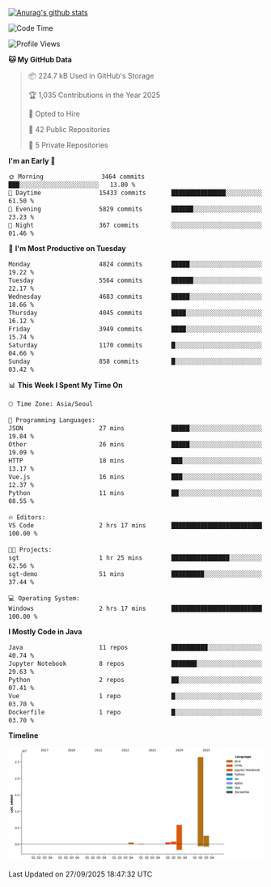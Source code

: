 [![Anurag's github stats](https://github-readme-stats.vercel.app/api?username=hajubal)](https://github.com/anuraghazra/github-readme-stats)

<!--START_SECTION:waka-->
![Code Time](http://img.shields.io/badge/Code%20Time-797%20hrs%2018%20mins-blue)

![Profile Views](http://img.shields.io/badge/Profile%20Views-0-blue)

**🐱 My GitHub Data** 

> 📦 224.7 kB Used in GitHub's Storage 
 > 
> 🏆 1,035 Contributions in the Year 2025
 > 
> 💼 Opted to Hire
 > 
> 📜 42 Public Repositories 
 > 
> 🔑 5 Private Repositories 
 > 
**I'm an Early 🐤** 

```text
🌞 Morning                3464 commits        ███░░░░░░░░░░░░░░░░░░░░░░   13.80 % 
🌆 Daytime                15433 commits       ███████████████░░░░░░░░░░   61.50 % 
🌃 Evening                5829 commits        ██████░░░░░░░░░░░░░░░░░░░   23.23 % 
🌙 Night                  367 commits         ░░░░░░░░░░░░░░░░░░░░░░░░░   01.46 % 
```
📅 **I'm Most Productive on Tuesday** 

```text
Monday                   4824 commits        █████░░░░░░░░░░░░░░░░░░░░   19.22 % 
Tuesday                  5564 commits        ██████░░░░░░░░░░░░░░░░░░░   22.17 % 
Wednesday                4683 commits        █████░░░░░░░░░░░░░░░░░░░░   18.66 % 
Thursday                 4045 commits        ████░░░░░░░░░░░░░░░░░░░░░   16.12 % 
Friday                   3949 commits        ████░░░░░░░░░░░░░░░░░░░░░   15.74 % 
Saturday                 1170 commits        █░░░░░░░░░░░░░░░░░░░░░░░░   04.66 % 
Sunday                   858 commits         █░░░░░░░░░░░░░░░░░░░░░░░░   03.42 % 
```


📊 **This Week I Spent My Time On** 

```text
🕑︎ Time Zone: Asia/Seoul

💬 Programming Languages: 
JSON                     27 mins             █████░░░░░░░░░░░░░░░░░░░░   19.84 % 
Other                    26 mins             █████░░░░░░░░░░░░░░░░░░░░   19.09 % 
HTTP                     18 mins             ███░░░░░░░░░░░░░░░░░░░░░░   13.17 % 
Vue.js                   16 mins             ███░░░░░░░░░░░░░░░░░░░░░░   12.37 % 
Python                   11 mins             ██░░░░░░░░░░░░░░░░░░░░░░░   08.55 % 

🔥 Editors: 
VS Code                  2 hrs 17 mins       █████████████████████████   100.00 % 

🐱‍💻 Projects: 
sgt                      1 hr 25 mins        ████████████████░░░░░░░░░   62.56 % 
sgt-demo                 51 mins             █████████░░░░░░░░░░░░░░░░   37.44 % 

💻 Operating System: 
Windows                  2 hrs 17 mins       █████████████████████████   100.00 % 
```

**I Mostly Code in Java** 

```text
Java                     11 repos            ██████████░░░░░░░░░░░░░░░   40.74 % 
Jupyter Notebook         8 repos             ███████░░░░░░░░░░░░░░░░░░   29.63 % 
Python                   2 repos             ██░░░░░░░░░░░░░░░░░░░░░░░   07.41 % 
Vue                      1 repo              █░░░░░░░░░░░░░░░░░░░░░░░░   03.70 % 
Dockerfile               1 repo              █░░░░░░░░░░░░░░░░░░░░░░░░   03.70 % 
```



**Timeline**

![Lines of Code chart](https://raw.githubusercontent.com/hajubal/hajubal/main/assets/bar_graph.png)


 Last Updated on 27/09/2025 18:47:32 UTC
<!--END_SECTION:waka-->